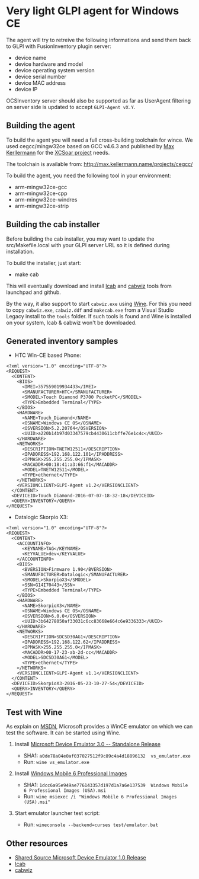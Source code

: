 # Very light GLPI agent for Windows CE

The agent will try to retreive the following informations and send them back to
GLPI with FusionInventory plugin server:
 - device name
 - device hardware and model
 - device operating system version
 - device serial number
 - device MAC address
 - device IP

OCSInventory server should also be supported as far as UserAgent filtering on
server side is updated to accept `GLPI-Agent vX.Y`.

## Building the agent
To build the agent you will need a full cross-building toolchain for wince. We
used cegcc/mingw32ce based on GCC v4.6.3 and published by [Max Kerllermann](https://github.com/MaxKellermann) for
the [XCSoar project](https://github.com/XCSoar/XCSoar) needs.

The toolchain is available from: http://max.kellermann.name/projects/cegcc/

To build the agent, you need the following tool in your environment:
 - arm-mingw32ce-gcc
 - arm-mingw32ce-cpp
 - arm-mingw32ce-windres
 - arm-mingw32ce-strip

## Building the cab installer
Before building the cab installer, you may want to update the src/Makefile.local
with your GLPI server URL so it is defined during installation.

To build the installer, just start:
 - make cab

This will eventually download and install [lcab](https://launchpad.net/lcab) and [cabwiz](https://github.com/nakomis/cabwiz) tools from launchpad and github.

By the way, it also support to start `cabwiz.exe` using [Wine](https://www.winehq.org/). For this you need to copy `cabwiz.exe`, `cabwiz.ddf` and `makecab.exe` from a Visual Studio Legacy install to the `tools` folder.
If such tools is found and Wine is installed on your system, lcab & cabwiz won't be downloaded.

## Generated inventory samples
 * HTC Win-CE based Phone:
```
<?xml version="1.0" encoding="UTF-8"?>
<REQUEST>
  <CONTENT>
    <BIOS>
      <IMEI>357559019934433</IMEI>
      <SMANUFACTURER>HTC</SMANUFACTURER>
      <SMODEL>Touch Diamond P3700 PocketPC</SMODEL>
      <TYPE>Embedded Terminal</TYPE>
    </BIOS>
    <HARDWARE>
      <NAME>Touch_Diamond</NAME>
      <OSNAME>Windows CE OS</OSNAME>
      <OSVERSION>5.2.20764</OSVERSION>
      <UUID>a220b14b97d03347579cb4430611cbffe76e1c4c</UUID>
    </HARDWARE>
    <NETWORKS>
      <DESCRIPTION>TNETW12511</DESCRIPTION>
      <IPADDRESS>192.168.122.101</IPADDRESS>
      <IPMASK>255.255.255.0</IPMASK>
      <MACADDR>00:18:41:a3:66:f1</MACADDR>
      <MODEL>TNETW12511</MODEL>
      <TYPE>ethernet</TYPE>
    </NETWORKS>
    <VERSIONCLIENT>GLPI-Agent v1.2</VERSIONCLIENT>
  </CONTENT>
  <DEVICEID>Touch_Diamond-2016-07-07-18-32-18</DEVICEID>
  <QUERY>INVENTORY</QUERY>
</REQUEST>
```
 * Datalogic Skorpio X3:
```
<?xml version="1.0" encoding="UTF-8"?>
<REQUEST>
  <CONTENT>
    <ACCOUNTINFO>
      <KEYNAME>TAG</KEYNAME>
      <KEYVALUE>dev</KEYVALUE>
    </ACCOUNTINFO>
    <BIOS>
      <BVERSION>Firmware 1.90</BVERSION>
      <SMANUFACTURER>Datalogic</SMANUFACTURER>
      <SMODEL>SkorpioX3</SMODEL>
      <SSN>G14I70443</SSN>
      <TYPE>Embedded Terminal</TYPE>
    </BIOS>
    <HARDWARE>
      <NAME>SkorpioX3</NAME>
      <OSNAME>Windows CE OS</OSNAME>
      <OSVERSION>6.0.0</OSVERSION>
      <UUID>3b64278050af33031c6cc83668e664c6e9336333</UUID>
    </HARDWARE>
    <NETWORKS>
      <DESCRIPTION>SDCSD30AG1</DESCRIPTION>
      <IPADDRESS>192.168.122.62</IPADDRESS>
      <IPMASK>255.255.255.0</IPMASK>
      <MACADDR>00-17-23-ab-2d-cc</MACADDR>
      <MODEL>SDCSD30AG1</MODEL>
      <TYPE>ethernet</TYPE>
    </NETWORKS>
    <VERSIONCLIENT>GLPI-Agent v1.1</VERSIONCLIENT>
  </CONTENT>
  <DEVICEID>SkorpioX3-2016-05-23-10-27-54</DEVICEID>
  <QUERY>INVENTORY</QUERY>
</REQUEST>
```

## Test with Wine
As explain on [MSDN](https://msdn.microsoft.com/en-us/library/aa462416.aspx), Microsoft
provides a WinCE emulator on which we can test the software. It can be started using Wine.

1. Install [Microsoft Device Emulator 3.0 -- Standalone Release](https://www.microsoft.com/en-us/download/details.aspx?id=5352)
   - SHA1: `a0de78a04e0af037027512f9c89c4a4d18896132  vs_emulator.exe`
   - Run: `wine vs_emulator.exe`

1. Install [Windows Mobile 6 Professional Images](https://www.microsoft.com/en-us/download/details.aspx?id=7974)
   - SHA1: `1dcc6a95e949ae776143357d197d1a7a6e137539  Windows Mobile 6 Professional Images (USA).msi`
   - Run: `wine msiexec /i "Windows Mobile 6 Professional Images (USA).msi"`

1. Start emulator launcher test script:
   - Run: `wineconsole --backend=curses test/emulator.bat`

## Other resources
 - [Shared Source Microsoft Device Emulator 1.0 Release](https://www.microsoft.com/en-us/download/details.aspx?id=10865)
 - [lcab](https://launchpad.net/lcab)
 - [cabwiz](https://github.com/Turbo87/cabwiz)
